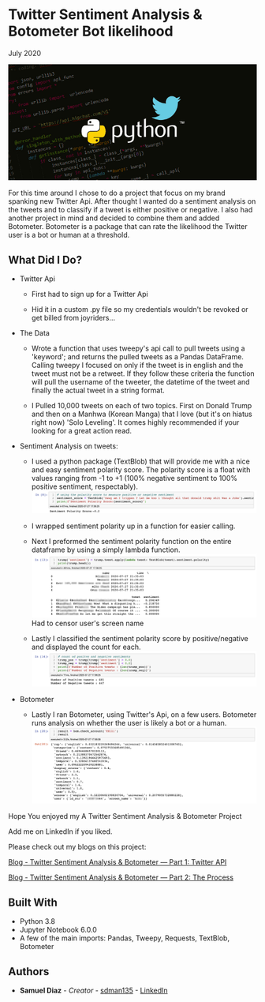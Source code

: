 # Twitter Sentiment Analysis & Botometer Bot likelihood
July 2020

![](images/python_twitter_sentiment-cover.png)


For this time around I chose to do a project that focus on my brand spanking new Twitter Api. After thought I wanted do a sentiment analysis on the tweets and to classify if a tweet is either positive or negative. I also had another project in mind and decided to combine them and added Botometer. Botometer is a package that can rate the likelihood the Twitter user is a bot or human at a threshold.



## What Did I Do?

* Twitter Api

  - First had to sign up for a Twitter Api

  - Hid it in a custom .py file so my credentials wouldn't be revoked or get billed from joyriders...

* The Data

  - Wrote a function that uses tweepy's api call to pull tweets using a 'keyword'; and returns the pulled tweets as a Pandas DataFrame. Calling tweepy I focused on only if the tweet is in english and the tweet must not be a retweet. If they follow these criteria the function will pull the username of the tweeter, the datetime of the tweet and finally the actual tweet in a string format.

  - I Pulled 10,000 tweets on each of two topics. First on Donald Trump and then on a Manhwa (Korean Manga) that I love (but it's on hiatus right now) 'Solo Leveling'. It comes highly recommended if your looking for a great action read.

* Sentiment Analysis on tweets:

  - I used a python package (TextBlob) that will provide me with a nice and easy sentiment polarity score. The polarity score is a float with values ranging from -1 to +1 (100% negative sentiment to 100% positive sentiment, respectably).
![](images/polarity_examaple.png)

  - I wrapped sentiment polarity up in a function for easier calling.

  - Next I preformed the sentiment polarity function on the entire dataframe by using a simply lambda function.
![](images/sentiment_head.png)
  Had to censor user's screen name

  - Lastly I classified the sentiment polarity score by positive/negative and displayed the count for each.
![](images/sentiment_class.png)
  
  
* Botometer

  - Lastly I ran Botometer, using Twitter's Api, on a few users. Botometer runs analysis on whether the user is likely a bot or a human.
![](images/botometer_example.png)

Hope You enjoyed my A Twitter Sentiment Analysis & Botometer Project

Add me on LinkedIn if you liked.

Please check out my blogs on this project:

[Blog - Twitter Sentiment Analysis & Botometer — Part 1: Twitter API](https://medium.com/@sdman135/twitter-sentiment-analysis-botometer-part-1-twitter-api-b7604f7af4e9)

[Blog - Twitter Sentiment Analysis & Botometer — Part 2: The Process](https://medium.com/@sdman135/twitter-sentiment-analysis-botometer-part-2-aecdbbbada30)

## Built With

* Python 3.8
* Jupyter Notebook 6.0.0
* A few of the main imports: Pandas, Tweepy, Requests, TextBlob, Botometer


## Authors

* **Samuel Diaz** - *Creator* - [sdman135](https://github.com/sdman135/) - [LinkedIn](https://www.linkedin.com/in/samuel-diaz-data-scientist)
